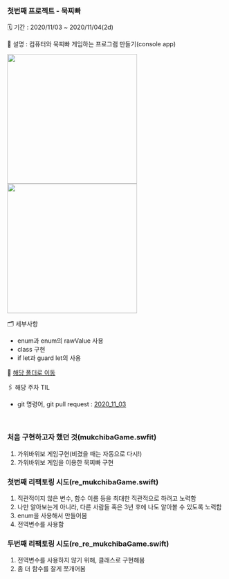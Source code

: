 ### 첫번째 프로젝트 - 묵찌빠
🗓 기간 : 2020/11/03 ~ 2020/11/04(2d)

📝 설명 : 컴퓨터와 묵찌빠 게임하는 프로그램 만들기(console app)

<img width="300" src="https://user-images.githubusercontent.com/49546979/107147258-5fe54480-6990-11eb-8e09-ad96901fa484.png">
<img width="300" src="https://user-images.githubusercontent.com/49546979/107147255-5c51bd80-6990-11eb-89e4-693f6e598b5b.png">

🗂 세부사항
- enum과 enum의 rawValue 사용
- class 구현
- if let과 guard let의 사용

📎 [해당 폴더로 이동](https://github.com/lina0322/iOS_yagom_starter_camp/tree/main/2020_11_04_mukchibaGame)

🖇 해당 주차 TIL
- git 명령어,  git pull request : [2020_11_03](https://github.com/lina0322/iOS_yagom_starter_camp/blob/main/TIL/2020_11/2020_11_03.md)

</br>

### 처음 구현하고자 했던 것(mukchibaGame.swfit)

1. 가위바위보 게임구현(비겼을 때는 자동으로 다시!)
2. 가위바위보 게임을 이용한 묵찌빠 구현
   
   
### 첫번째 리팩토링 시도(re_mukchibaGame.swift)

1. 직관적이지 않은 변수, 함수 이름 등을 최대한 직관적으로 하려고 노력함
2. 나만 알아보는게 아니라, 다른 사람들 혹은 3년 후에 나도 알아볼 수 있도록 노력함
3. enum을 사용해서 만들어봄
4. 전역변수를 사용함


### 두번째 리팩토링 시도(re_re_mukchibaGame.swift)

1. 전역변수를 사용하지 않기 위해, 클래스로 구현해봄
2. 좀 더 함수를 잘게 쪼개어봄

